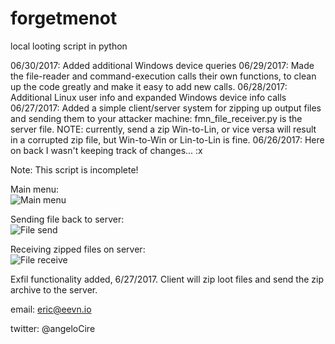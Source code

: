# forgetmenot
local looting script in python

06/30/2017: Added additional Windows device queries
06/29/2017: Made the file-reader and command-execution calls their own functions, to clean up the code greatly and make it easy to add new calls.
06/28/2017: Additional Linux user info and expanded Windows device info calls
06/27/2017: Added a simple client/server system for zipping up output files and sending them to your attacker machine: fmn_file_receiver.py is the server file. NOTE: currently, send a zip Win-to-Lin, or vice versa will result in a corrupted zip file, but Win-to-Win or Lin-to-Lin is fine.
06/26/2017: Here on back I wasn't keeping track of changes... :x

Note: This script is incomplete! 

Main menu:<br  />
![Main menu](http://i.imgur.com/0Yi4hE6.png)

Sending file back to server:<br  />
![File send](http://i.imgur.com/ePwPaBS.png)

Receiving zipped files on server:<br  />
![File receive](http://i.imgur.com/7pygw1S.png)

Exfil functionality added, 6/27/2017. Client will zip loot files and send the zip archive to the server.

email: eric@eevn.io

twitter: @angeloCire
